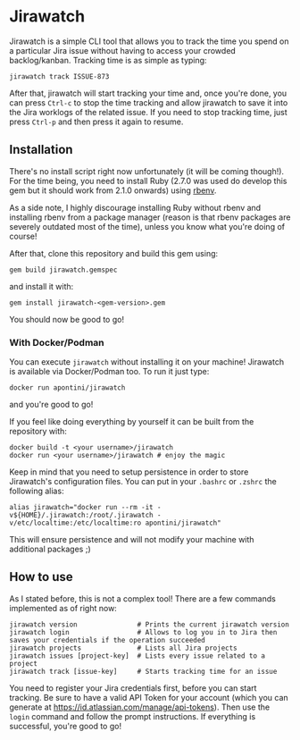 # Jirawatch
Jirawatch is a simple CLI tool that allows you to track the time you spend on a particular Jira issue without having to access your crowded backlog/kanban.
Tracking time is as simple as typing:
```
jirawatch track ISSUE-873
```
After that, jirawatch will start tracking your time and, once you're done, you can press `Ctrl-c` to stop the time tracking and allow jirawatch to save it into the Jira worklogs of the related issue.
If you need to stop tracking time, just press `Ctrl-p` and then press it again to resume.

## Installation
There's no install script right now unfortunately (it will be coming though!).
For the time being, you need to install Ruby (2.7.0 was used do develop this gem but it should work from 2.1.0 onwards) using [rbenv](https://github.com/rbenv/rbenv).

As a side note, I highly discourage installing Ruby without rbenv and installing rbenv from a package manager (reason is that rbenv packages are severely outdated most of the time), unless you know what you're doing of course!

After that, clone this repository and build this gem using:
```
gem build jirawatch.gemspec
```
and install it with:
```
gem install jirawatch-<gem-version>.gem
```

You should now be good to go!

### With Docker/Podman

You can execute `jirawatch` without installing it on your machine! Jirawatch is available via Docker/Podman too.
To run it just type:
```
docker run apontini/jirawatch
```
and you're good to go!

If you feel like doing everything by yourself it can be built from the repository with:
```
docker build -t <your username>/jirawatch
docker run <your username>/jirawatch # enjoy the magic
```

Keep in mind that you need to setup persistence in order to store Jirawatch's configuration files. You can put in your `.bashrc` or `.zshrc` the following alias:
```
alias jirawatch="docker run --rm -it -v${HOME}/.jirawatch:/root/.jirawatch -v/etc/localtime:/etc/localtime:ro apontini/jirawatch"
```
This will ensure persistence and will not modify your machine with additional packages ;)

## How to use
As I stated before, this is not a complex tool! There are a few commands implemented as of right now:
```
jirawatch version               # Prints the current jirawatch version
jirawatch login                 # Allows to log you in to Jira then saves your credentials if the operation succeeded
jirawatch projects              # Lists all Jira projects
jirawatch issues [project-key]  # Lists every issue related to a project
jirawatch track [issue-key]     # Starts tracking time for an issue
```

You need to register your Jira credentials first, before you can start tracking. Be sure to have a valid API Token for your account (which you can generate at https://id.atlassian.com/manage/api-tokens).
Then use the `login` command and follow the prompt instructions.
If everything is successful, you're good to go!
